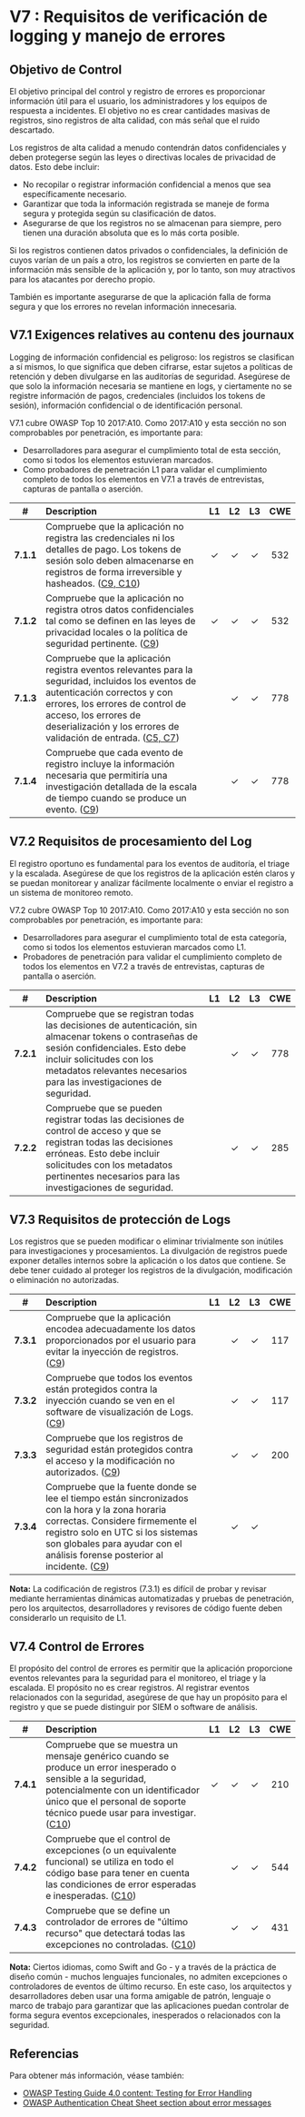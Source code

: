 # V7 : Requisitos de verificación de logging y manejo de errores

## Objetivo de Control

El objetivo principal del control y registro de errores es proporcionar información útil para el usuario, los administradores y los equipos de respuesta a incidentes. El objetivo no es crear cantidades masivas de registros, sino registros de alta calidad, con más señal que el ruido descartado.

Los registros de alta calidad a menudo contendrán datos confidenciales y deben protegerse según las leyes o directivas locales de privacidad de datos. Esto debe incluir:

 * No recopilar o registrar información confidencial a menos que sea específicamente necesario.
 * Garantizar que toda la información registrada se maneje de forma segura y protegida según su clasificación de datos.
 * Asegurarse de que los registros no se almacenan para siempre, pero tienen una duración absoluta que es lo más corta posible.

Si los registros contienen datos privados o confidenciales, la definición de cuyos varían de un país a otro, los registros se convierten en parte de la información más sensible de la aplicación y, por lo tanto, son muy atractivos para los atacantes por derecho propio.

También es importante asegurarse de que la aplicación falla de forma segura y que los errores no revelan información innecesaria.

## V7.1 Exigences relatives au contenu des journaux

Logging de información confidencial es peligroso: los registros se clasifican a sí mismos, lo que significa que deben cifrarse, estar sujetos a políticas de retención y deben divulgarse en las auditorías de seguridad. Asegúrese de que solo la información necesaria se mantiene en logs, y ciertamente no se registre información de pagos, credenciales (incluidos los tokens de sesión), información confidencial o de identificación personal.

V7.1 cubre OWASP Top 10 2017:A10. Como 2017:A10 y esta sección no son comprobables por penetración, es importante para:

 * Desarrolladores para asegurar el cumplimiento total de esta sección, como si todos los elementos estuvieran marcados.
 * Como probadores de penetración L1 para validar el cumplimiento completo de todos los elementos en V7.1 a través de entrevistas, capturas de pantalla o aserción.

| # | Description | L1 | L2 | L3 | CWE |
| :---: | :--- | :---: | :---:| :---: | :---: |
| **7.1.1** | Compruebe que la aplicación no registra las credenciales ni los detalles de pago. Los tokens de sesión solo deben almacenarse en registros de forma irreversible y hasheados. ([C9, C10](https://owasp.org/www-project-proactive-controls/#div-numbering)) | ✓ | ✓ | ✓ | 532 |
| **7.1.2** | Compruebe que la aplicación no registra otros datos confidenciales tal como se definen en las leyes de privacidad locales o la política de seguridad pertinente. ([C9](https://owasp.org/www-project-proactive-controls/#div-numbering)) | ✓ | ✓ | ✓ | 532 |
| **7.1.3** | Compruebe que la aplicación registra eventos relevantes para la seguridad, incluidos los eventos de autenticación correctos y con errores, los errores de control de acceso, los errores de deserialización y los errores de validación de entrada. ([C5, C7](https://owasp.org/www-project-proactive-controls/#div-numbering)) | | ✓ | ✓ | 778 |
| **7.1.4** | Compruebe que cada evento de registro incluye la información necesaria que permitiría una investigación detallada de la escala de tiempo cuando se produce un evento. ([C9](https://owasp.org/www-project-proactive-controls/#div-numbering)) | | ✓ | ✓ | 778 |

## V7.2 Requisitos de procesamiento del Log

El registro oportuno es fundamental para los eventos de auditoría, el triage y la escalada. Asegúrese de que los registros de la aplicación estén claros y se puedan monitorear y analizar fácilmente localmente o enviar el registro a un sistema de monitoreo remoto.

V7.2 cubre OWASP Top 10 2017:A10. Como 2017:A10 y esta sección no son comprobables por penetración, es importante para:

 * Desarrolladores para asegurar el cumplimiento total de esta categoría, como si todos los elementos estuvieran marcados como L1.
 * Probadores de penetración para validar el cumplimiento completo de todos los elementos en V7.2 a través de entrevistas, capturas de pantalla o aserción.

| # | Description | L1 | L2 | L3 | CWE |
| :---: | :--- | :---: | :---:| :---: | :---: |
| **7.2.1** | Compruebe que se registran todas las decisiones de autenticación, sin almacenar tokens o contraseñas de sesión confidenciales. Esto debe incluir solicitudes con los metadatos relevantes necesarios para las investigaciones de seguridad. | | ✓ | ✓ | 778 |
| **7.2.2** | Compruebe que se pueden registrar todas las decisiones de control de acceso y que se registran todas las decisiones erróneas. Esto debe incluir solicitudes con los metadatos pertinentes necesarios para las investigaciones de seguridad. | | ✓ | ✓ | 285 |

## V7.3 Requisitos de protección de Logs

Los registros que se pueden modificar o eliminar trivialmente son inútiles para investigaciones y procesamientos. La divulgación de registros puede exponer detalles internos sobre la aplicación o los datos que contiene. Se debe tener cuidado al proteger los registros de la divulgación, modificación o eliminación no autorizadas.

| # | Description | L1 | L2 | L3 | CWE |
| :---: | :--- | :---: | :---:| :---: | :---: |
| **7.3.1** | Compruebe que la aplicación encodea adecuadamente los datos proporcionados por el usuario para evitar la inyección de registros. ([C9](https://owasp.org/www-project-proactive-controls/#div-numbering)) | | ✓ | ✓ | 117 |
| **7.3.2** | Compruebe que todos los eventos están protegidos contra la inyección cuando se ven en el software de visualización de Logs. ([C9](https://owasp.org/www-project-proactive-controls/#div-numbering)) | | ✓ | ✓ | 117 |
| **7.3.3** | Compruebe que los registros de seguridad están protegidos contra el acceso y la modificación no autorizados. ([C9](https://owasp.org/www-project-proactive-controls/#div-numbering)) | | ✓ | ✓ | 200 |
| **7.3.4** | Compruebe que la fuente donde se lee el tiempo están sincronizados con la hora y la zona horaria correctas. Considere firmemente el registro solo en UTC si los sistemas son globales para ayudar con el análisis forense posterior al incidente. ([C9](https://owasp.org/www-project-proactive-controls/#div-numbering)) | | ✓ | ✓ | |

**Nota:** La codificación de registros (7.3.1) es difícil de probar y revisar mediante herramientas dinámicas automatizadas y pruebas de penetración, pero los arquitectos, desarrolladores y revisores de código fuente deben considerarlo un requisito de L1.

## V7.4 Control de Errores

El propósito del control de errores es permitir que la aplicación proporcione eventos relevantes para la seguridad para el monitoreo, el triage y la escalada. El propósito no es crear registros. Al registrar eventos relacionados con la seguridad, asegúrese de que hay un propósito para el registro y que se puede distinguir por SIEM o software de análisis.

| # | Description | L1 | L2 | L3 | CWE |
| :---: | :--- | :---: | :---:| :---: | :---: |
| **7.4.1** | Compruebe que se muestra un mensaje genérico cuando se produce un error inesperado o sensible a la seguridad, potencialmente con un identificador único que el personal de soporte técnico puede usar para investigar. ([C10](https://owasp.org/www-project-proactive-controls/#div-numbering)) | ✓ | ✓ | ✓ | 210 |
| **7.4.2** | Compruebe que el control de excepciones (o un equivalente funcional) se utiliza en todo el código base para tener en cuenta las condiciones de error esperadas e inesperadas. ([C10](https://owasp.org/www-project-proactive-controls/#div-numbering)) | | ✓ | ✓ | 544 |
| **7.4.3** | Compruebe que se define un controlador de errores de "último recurso" que detectará todas las excepciones no controladas. ([C10](https://owasp.org/www-project-proactive-controls/#div-numbering)) | | ✓ | ✓ | 431 |

**Nota:** Ciertos idiomas, como Swift and Go - y a través de la práctica de diseño común - muchos lenguajes funcionales, no admiten excepciones o controladores de eventos de último recurso. En este caso, los arquitectos y desarrolladores deben usar una forma amigable de patrón, lenguaje o marco de trabajo para garantizar que las aplicaciones puedan controlar de forma segura eventos excepcionales, inesperados o relacionados con la seguridad.

## Referencias

Para obtener más información, véase también:

* [OWASP Testing Guide 4.0 content: Testing for Error Handling](https://owasp.org/www-project-web-security-testing-guide/v41/4-Web_Application_Security_Testing/08-Testing_for_Error_Handling/README.html)
* [OWASP Authentication Cheat Sheet section about error messages](https://cheatsheetseries.owasp.org/cheatsheets/Authentication_Cheat_Sheet.html#authentication-and-error-messages)

